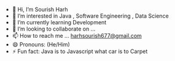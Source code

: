 - 👋 Hi, I’m Sourish Harh
- 👀 I’m interested in Java , Software Engineering , Data Science
- 🌱 I’m currently learning  Development
- 💞️ I’m looking to collaborate on ...
- 📫 How to reach me ... harhsourish677@gmail.com
- 😄 Pronouns: (He/Him)
- ⚡ Fun fact:  Java is to Javascript what car is to Carpet

<!---
Sourishharh/Sourishharh is a ✨ special ✨ repository because its `README.md` (this file) appears on your GitHub profile.
You can click the Preview link to take a look at your changes.
--->
